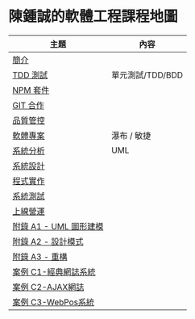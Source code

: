# 陳鍾誠的軟體工程課程地圖

主題                | 內容
--------------------|----------------------------------------
[簡介](01-preface.md) | 
[TDD 測試](02-test.md)  | 單元測試/TDD/BDD
[NPM 套件](03-npm.md)    | 
[GIT 合作](04-git.md) | 
[品質管控](05-quality.md) | 
[軟體專案](06-project.md) | 瀑布 / 敏捷
[系統分析](07-analysis.md) | UML 
[系統設計](08-design.md) | 
[程式實作](09-implement.md) | 
[系統測試](10-verify.md) | 
[上線營運](11-operation.md) | 
[附錄 A1 - UML 圖形建模](A1-uml.md) | 
[附錄 A2 - 設計模式](A2-designPattern.md) | 
[附錄 A3 - 重構](A3-refactor.md) | 
[案例 C1-經典網誌系統](C1-blogMvc.md) | 
[案例 C2-AJAX網誌](C2-blogAjax.md) | 
[案例 C3-WebPos系統](C3-WebPos.md) | 
